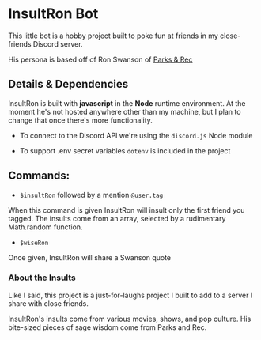 # InsultRon Bot

This little bot is a hobby project built to poke fun at friends in my close-friends Discord server.

His persona is based off of Ron Swanson of [Parks & Rec](https://www.imdb.com/title/tt1266020/)

## Details & Dependencies

InsultRon is built with **javascript** in the **Node** runtime environment. At the moment he's not hosted anywhere other than my machine, but I plan to change that once there's more functionality.

- To connect to the Discord API we're using the `discord.js` Node module

- To support .env secret variables `dotenv` is included in the project

## Commands:

- `$insultRon` followed by a mention `@user.tag`

When this command is given InsultRon will insult only the first friend you tagged. The insults come from an array, selected by a rudimentary Math.random function.

- `$wiseRon`

Once given, InsultRon will share a Swanson quote

### About the Insults

Like I said, this project is a just-for-laughs project I built to add to a server I share with close friends.

InsultRon's insults come from various movies, shows, and pop culture. His bite-sized pieces of sage wisdom come from Parks and Rec.
